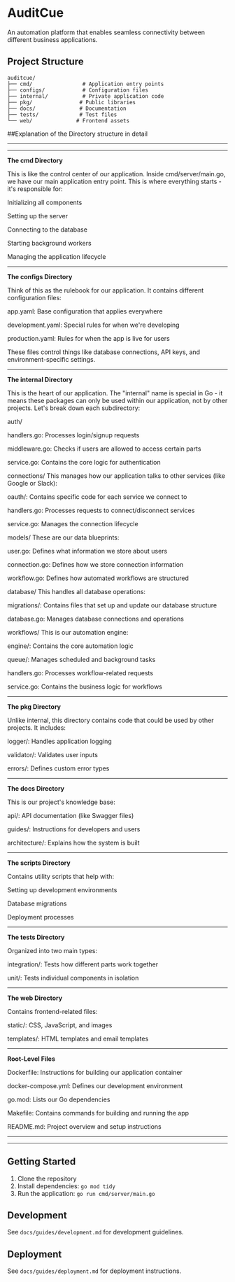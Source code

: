 # AuditCue

An automation platform that enables seamless connectivity between different business applications.

## Project Structure

```
auditcue/
├── cmd/                # Application entry points
├── configs/            # Configuration files
├── internal/           # Private application code
├── pkg/               # Public libraries
├── docs/              # Documentation
├── tests/             # Test files
└── web/              # Frontend assets
```

##Explanation of the Directory structure in detail

------------------------------------------------------------------------------------------------------------------------------------------------
------------------------------------------------------------------------------------------------------------------------------------------------

**The cmd Directory**

This is like the control center of our application. Inside cmd/server/main.go, we have our main application entry point. This is where everything starts - it's responsible for:

Initializing all components

Setting up the server

Connecting to the database

Starting background workers

Managing the application lifecycle

------------------------------------------------------------------------

**The configs Directory**

Think of this as the rulebook for our application. It contains different configuration files:

app.yaml: Base configuration that applies everywhere

development.yaml: Special rules for when we're developing

production.yaml: Rules for when the app is live for users

These files control things like database connections, API keys, and environment-specific settings.

------------------------------------------------------------------------------------------------------------------------------------------------------------------------------------------------------------------------

**The internal Directory**

This is the heart of our application. The "internal" name is special in Go - it means these packages can only be used within our application, not by other projects. Let's break down each subdirectory:

auth/

handlers.go: Processes login/signup requests

middleware.go: Checks if users are allowed to access certain parts

service.go: Contains the core logic for authentication


connections/
This manages how our application talks to other services (like Google or Slack):

oauth/: Contains specific code for each service we connect to

handlers.go: Processes requests to connect/disconnect services

service.go: Manages the connection lifecycle


models/
These are our data blueprints:

user.go: Defines what information we store about users

connection.go: Defines how we store connection information

workflow.go: Defines how automated workflows are structured


database/
This handles all database operations:

migrations/: Contains files that set up and update our database structure

database.go: Manages database connections and operations


workflows/
This is our automation engine:

engine/: Contains the core automation logic

queue/: Manages scheduled and background tasks

handlers.go: Processes workflow-related requests

service.go: Contains the business logic for workflows

---------------------------------------------------------------------------------------------------

**The pkg Directory**

Unlike internal, this directory contains code that could be used by other projects. It includes:

logger/: Handles application logging

validator/: Validates user inputs

errors/: Defines custom error types

------------------------------------------------------------------------

**The docs Directory**

This is our project's knowledge base:

api/: API documentation (like Swagger files)

guides/: Instructions for developers and users

architecture/: Explains how the system is built

------------------------------------------------------------------------

**The scripts Directory**

Contains utility scripts that help with:

Setting up development environments

Database migrations

Deployment processes

------------------------------------------------------------------------

**The tests Directory**

Organized into two main types:

integration/: Tests how different parts work together

unit/: Tests individual components in isolation

------------------------------------------------------------------------

**The web Directory**

Contains frontend-related files:

static/: CSS, JavaScript, and images

templates/: HTML templates and email templates

------------------------------------------------------------------------

**Root-Level Files**

Dockerfile: Instructions for building our application container

docker-compose.yml: Defines our development environment

go.mod: Lists our Go dependencies

Makefile: Contains commands for building and running the app

README.md: Project overview and setup instructions

------------------------------------------------------------------------------------------------------------------------------------------------
------------------------------------------------------------------------------------------------------------------------------------------------

## Getting Started

1. Clone the repository
2. Install dependencies: `go mod tidy`
3. Run the application: `go run cmd/server/main.go`

## Development

See `docs/guides/development.md` for development guidelines.

## Deployment

See `docs/guides/deployment.md` for deployment instructions.

